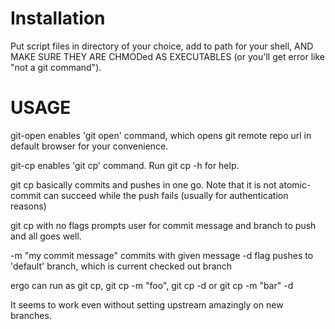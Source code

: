 # Installation
Put script files in directory of your choice, add to path for your shell, AND MAKE SURE THEY ARE CHMODed AS EXECUTABLES (or you'll get error like "not a git command"). 

# USAGE

git-open enables 'git open' command, which opens git remote repo url in default browser for your convenience. 

git-cp enables 'git cp' command. Run git cp -h for help. 

git cp basically commits and pushes in one go. Note that it is not atomic- commit can succeed while the push fails (usually for authentication reasons) 


  git cp with no flags prompts user for commit message and branch to push and all goes well.
  
  -m "my commit message" commits with given message 
  -d flag pushes to 'default' branch, which is current checked out branch

  ergo can run as git cp, git cp -m "foo", git cp -d or git cp -m "bar" -d

It seems to work even without setting upstream amazingly on new branches. 
